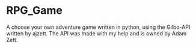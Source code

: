 # RPG_Game
A choose your own adventure game written in python, using the Gilbo-API written by ajzett. The API was made with my help and is owned by Adam Zett.
